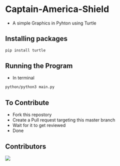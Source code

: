 # Captain-America-Shield
- A simple Graphics in Pyhton using Turtle

## Installing packages
```bash
pip install turtle
```

## Running the Program
- In terminal
```bash
python/python3 main.py
```

## To Contribute
 - Fork this repostory
 - Create a Pull request targeting this master branch
 - Wait for it to get reviewed
 - Done

## Contributors
<a href="https://github.com/capak07/Captain-America-Shield/graphs/contributors">
  <img src="https://contrib.rocks/image?repo=capak07/Captain-America-Shield" />
</a>
